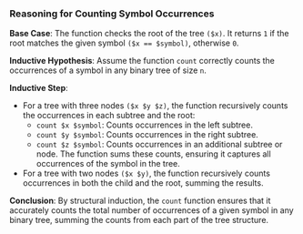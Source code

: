### Reasoning for Counting Symbol Occurrences 

**Base Case**: The function checks the root of the tree `($x)`. It returns `1` if the root matches the given symbol `($x == $symbol)`, otherwise `0`.

**Inductive Hypothesis**: Assume the function `count` correctly counts the occurrences of a symbol in any binary tree of size `n`.

**Inductive Step**: 
- For a tree with three nodes `($x $y $z)`, the function recursively counts the occurrences in each subtree and the root:
  - `count $x $symbol`: Counts occurrences in the left subtree.
  - `count $y $symbol`: Counts occurrences in the right subtree.
  - `count $z $symbol`: Counts occurrences in an additional subtree or node.
  The function sums these counts, ensuring it captures all occurrences of the symbol in the tree.
- For a tree with two nodes `($x $y)`, the function recursively counts occurrences in both the child and the root, summing the results.

**Conclusion**: By structural induction, the `count` function ensures that it accurately counts the total number of occurrences of a given symbol in any binary tree, summing the counts from each part of the tree structure.
